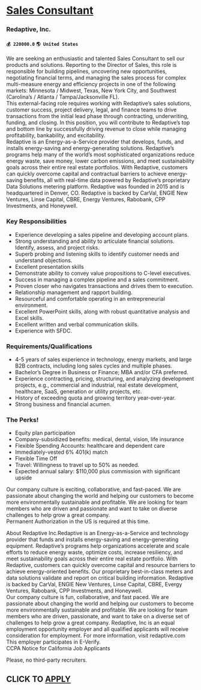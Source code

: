 # [Sales Consultant](https://www.remotewlb.com/apply/sales-consultant-79953)  
### Redaptive, Inc.  
#### `💰 220000.0` `🌎 United States`  
We are seeking an enthusiastic and talented Sales Consultant to sell our products and solutions. Reporting to the Director of Sales, this role is responsible for building pipelines, uncovering new opportunities, negotiating financial terms, and managing the sales process for complex multi-measure energy and efficiency projects in one of the following markets: Minnesota / Midwest, Texas, New York City, and Southwest (Carolina’s / Atlanta / Tampa/Jacksonville FL).  
This external-facing role requires working with Redaptive’s sales solutions, customer success, project delivery, legal, and finance teams to drive transactions from the initial lead phase through contracting, underwriting, funding, and closing. In this position, you will contribute to Redaptive’s top and bottom line by successfully driving revenue to close while managing profitability, bankability, and excitability.  
Redaptive is an Energy-as-a-Service provider that develops, funds, and installs energy-saving and energy-generating solutions. Redaptive’s programs help many of the world’s most sophisticated organizations reduce energy waste, save money, lower carbon emissions, and meet sustainability goals across their entire real estate portfolios. With Redaptive, customers can quickly overcome capital and contractual barriers to achieve energy-saving benefits, all with real-time data powered by Redaptive’s proprietary Data Solutions metering platform. Redaptive was founded in 2015 and is headquartered in Denver, CO. Redaptive is backed by CarVal, ENGIE New Ventures, Linse Capital, CBRE, Energy Ventures, Rabobank, CPP Investments, and Honeywell.  

### Key Responsibilities

  * Experience developing a sales pipeline and developing account plans.
  * Strong understanding and ability to articulate financial solutions. Identify, assess, and project risks. 
  * Superb probing and listening skills to identify customer needs and understand objections.
  * Excellent presentation skills
  * Demonstrate ability to convey value propositions to C-level executives.
  * Success in managing a complex pipeline and a sales commitment.
  * Proven closer who navigates transactions and drives them to execution.
  * Relationship management and rapport building.
  * Resourceful and comfortable operating in an entrepreneurial environment.
  * Excellent PowerPoint skills, along with robust quantitative analysis and Excel skills.
  * Excellent written and verbal communication skills.
  * Experience with SFDC.

### Requirements/Qualifications

  * 4-5 years of sales experience in technology, energy markets, and large B2B contracts, including long sales cycles and multiple phases.
  * Bachelor’s Degree in Business or Finance; MBA and/or CFA preferred.
  * Experience contracting, pricing, structuring, and analyzing development projects, e.g., commercial and industrial, real estate development, healthcare, SaaS, generation or utility projects, etc.
  * History of exceeding quota and growing territory year-over-year.
  * Strong business and financial acumen.

### The Perks!

  * Equity plan participation
  * Company-subsidized benefits: medical, dental, vision, life insurance 
  * Flexible Spending Accounts: healthcare and dependent care
  * Immediately-vested 6% 401(k) match 
  * Flexible Time Off 
  * Travel: Willingness to travel up to 50% as needed.
  * Expected annual salary: $110,000 plus commission with significant upside
  
Our company culture is exciting, collaborative, and fast-paced. We are passionate about changing the world and helping our customers to become more environmentally sustainable and profitable. We are looking for team members who are driven and passionate and want to take on diverse challenges to help grow a great company.  
Permanent Authorization in the US is required at this time.

About Redaptive Inc.Redaptive is an Energy-as-a-Service and technology provider that funds and installs energy-saving and energy-generating equipment. Redaptive’s programs help organizations accelerate and scale efforts to reduce energy waste, optimize costs, increase resiliency, and meet sustainability goals across their entire real estate portfolio. With Redaptive, customers can quickly overcome capital and resource barriers to achieve energy-oriented benefits. Our proprietary best-in-class meters and data solutions validate and report on critical building information. Redaptive is backed by CarVal, ENGIE New Ventures, Linse Capital, CBRE, Evergy Ventures, Rabobank, CPP Investments, and Honeywell.  
Our company culture is fun, collaborative, and fast paced. We are passionate about changing the world and helping our customers to become more environmentally sustainable and profitable. We are looking for team members who are driven, passionate, and want to take on a diverse set of challenges to help grow a great company. Redaptive, Inc is an equal employment opportunity employer and all qualified applicants will receive consideration for employment. For more information, visit redaptive.com  
This employer participates in E-Verify.  
CCPA Notice for California Job Applicants  
  
Please, no third-party recruiters.  
  
## CLICK TO [APPLY](https://www.remotewlb.com/apply/sales-consultant-79953)

